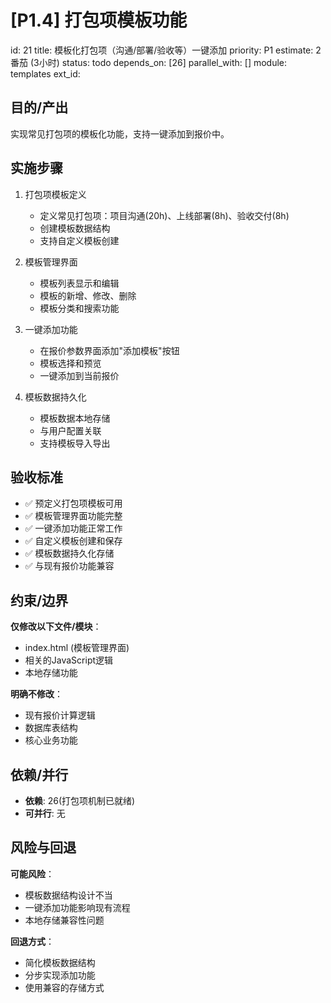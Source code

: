 # [P1.4] 打包项模板功能

id: 21
title: 模板化打包项（沟通/部署/验收等）一键添加
priority: P1
estimate: 2番茄 (3小时)
status: todo
depends_on: [26]
parallel_with: []
module: templates
ext_id:

## 目的/产出
实现常见打包项的模板化功能，支持一键添加到报价中。

## 实施步骤

1. 打包项模板定义
   - 定义常见打包项：项目沟通(20h)、上线部署(8h)、验收交付(8h)
   - 创建模板数据结构
   - 支持自定义模板创建

2. 模板管理界面
   - 模板列表显示和编辑
   - 模板的新增、修改、删除
   - 模板分类和搜索功能

3. 一键添加功能
   - 在报价参数界面添加"添加模板"按钮
   - 模板选择和预览
   - 一键添加到当前报价

4. 模板数据持久化
   - 模板数据本地存储
   - 与用户配置关联
   - 支持模板导入导出

## 验收标准

- ✅ 预定义打包项模板可用
- ✅ 模板管理界面功能完整
- ✅ 一键添加功能正常工作
- ✅ 自定义模板创建和保存
- ✅ 模板数据持久化存储
- ✅ 与现有报价功能兼容

## 约束/边界

**仅修改以下文件/模块**：
- index.html (模板管理界面)
- 相关的JavaScript逻辑
- 本地存储功能

**明确不修改**：
- 现有报价计算逻辑
- 数据库表结构
- 核心业务功能

## 依赖/并行

- **依赖**: 26(打包项机制已就绪)
- **可并行**: 无

## 风险与回退

**可能风险**：
- 模板数据结构设计不当
- 一键添加功能影响现有流程
- 本地存储兼容性问题

**回退方式**：
- 简化模板数据结构
- 分步实现添加功能
- 使用兼容的存储方式
